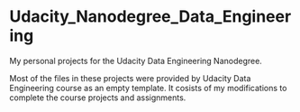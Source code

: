# Udacity_Nanodegree_Data_Engineering
My personal projects for the Udacity Data Engineering Nanodegree.

Most of the files in these projects were provided by Udacity Data Engineering course as an empty template. It cosists of my modifications to complete the course projects and assignments.
